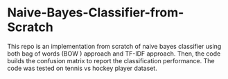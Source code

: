 # Naive-Bayes-Classifier-from-Scratch
This repo is an implementation from scratch of naive bayes classifier using both bag of words (BOW ) approach and TF-IDF approach. Then, the code builds the confusion matrix to report the classification performance. The code was tested on tennis vs hockey player dataset.
